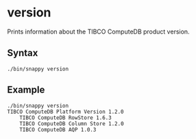 # version

Prints information about the TIBCO ComputeDB product version.

## Syntax

```pre
./bin/snappy version
```

## Example

```pre
./bin/snappy version
TIBCO ComputeDB Platform Version 1.2.0
    TIBCO ComputeDB RowStore 1.6.3 
    TIBCO ComputeDB Column Store 1.2.0 
    TIBCO ComputeDB AQP 1.0.3 
```


